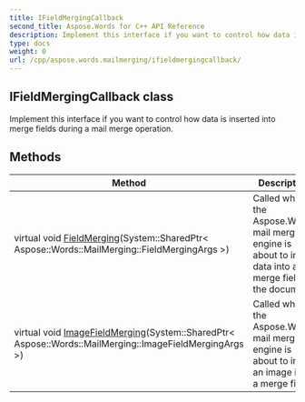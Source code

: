 ```yaml
---
title: IFieldMergingCallback
second_title: Aspose.Words for C++ API Reference
description: Implement this interface if you want to control how data is inserted into merge fields during a mail merge operation. 
type: docs
weight: 0
url: /cpp/aspose.words.mailmerging/ifieldmergingcallback/
---
```

## IFieldMergingCallback class


Implement this interface if you want to control how data is inserted into merge fields during a mail merge operation. 

## Methods

| Method | Description |
| --- | --- |
| virtual void [FieldMerging](./fieldmerging/)(System::SharedPtr< Aspose::Words::MailMerging::FieldMergingArgs >) | Called when the Aspose.Words mail merge engine is about to insert data into a merge field in the document.  |
| virtual void [ImageFieldMerging](./imagefieldmerging/)(System::SharedPtr< Aspose::Words::MailMerging::ImageFieldMergingArgs >) | Called when the Aspose.Words mail merge engine is about to insert an image into a merge field.  |
